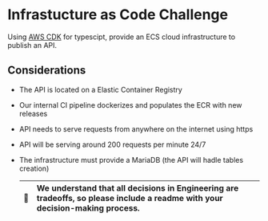 # Infrastucture as Code Challenge

Using [AWS CDK](https://www.npmjs.com/package/aws-cdk) for typescipt, provide an ECS cloud infrastructure to publish an API.

## Considerations
* The API is located on a Elastic Container Registry
* Our internal CI pipeline dockerizes and populates the ECR with new releases
* API needs to serve requests from anywhere on the internet using https
* API will be serving around 200 requests per minute 24/7
* The infrastructure must provide a MariaDB (the API will hadle tables creation)

  

  | :memo: | We understand that all decisions in Engineering are tradeoffs, so please include a readme with your decision-making process. |
  |--------|:-----------------------------------------------------------------------------------------------------------------------------|
